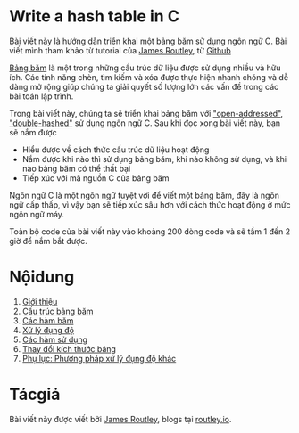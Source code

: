 # Write a hash table in C
Bài viết này là hướng dẫn triển khai một bảng băm sử dụng ngôn ngữ C. Bài viết mình tham khảo từ tutorial của [James Routley](https://twitter.com/james_routley), từ [Github](https://github.com/jamesroutley/write-a-hash-table)


[Bảng băm](https://en.wikipedia.org/wiki/Hash_table) là một trong những cấu trúc dữ liệu được sử dụng nhiều và hữu ích. Các tính năng chèn, tìm kiếm và xóa được thực hiện nhanh chóng và dễ dàng mở rộng giúp chúng ta giải quyết số lượng lớn các vấn đề trong các bài toán lập trình.

Trong bài viết này, chúng ta sẽ triển khai bảng băm với  ["open-addressed"](https://en.wikipedia.org/wiki/Open_addressing), ["double-hashed"](https://en.wikipedia.org/wiki/Double_hashing) sử dụng ngôn ngữ C. Sau khi đọc xong bài viết này, bạn sẽ nắm được
- Hiểu được về cách thức cấu trúc dữ liệu hoạt động 
- Nắm được khi nào thì sử dụng bảng băm, khi nào không sử dụng, và khi nào bảng băm có thể thất bại
- Tiếp xúc với mã nguồn C của bảng băm

Ngôn ngữ C là một ngôn ngữ tuyệt vời để viết một bảng băm, đây là ngôn ngữ cấp thấp, vì vậy bạn sẽ tiếp xúc sâu hơn với cách thức hoạt động ở mức ngôn ngữ máy.

Toàn bộ code của bài viết này vào khoảng 200 dòng code và sẽ tầm 1 đến 2 giờ để nắm bắt được.

# Nộidung 
1. [Giới thiệu](/LearnC/write_a_hash_table/01-introduction)
2. [Cấu trúc bảng băm](/LearnC/write_a_hash_table/02-hash-table)
3. [Các hàm băm](/LearnC/write_a_hash_table/03-hashing)
4. [Xử lý đụng độ](/LearnC/write_a_hash_table/04-collisions)
5. [Các hàm sử dụng](/LearnC/write_a_hash_table/05-methods)
6. [Thay đổi kích thước bảng](/LearnC/write_a_hash_table/06-resizing)
6. [Phụ lục: Phương pháp xử lý đụng độ khác](/LearnC/write_a_hash_table/07-appendix)

# Tácgiả

Bài viết này được viết bởi [James Routley](https://twitter.com/james_routley),
blogs tại [routley.io](https://routley.io).
